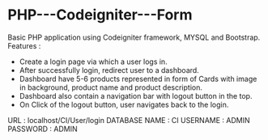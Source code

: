 # PHP---Codeigniter---Form

Basic PHP application using Codeigniter framework, MYSQL and Bootstrap.
Features :
- Create a login page via which a user logs in.
- After successfully login, redirect user to a dashboard.
- Dashboard have 5-6 products represented in form of Cards with image in background, product name and product description.
- Dashboard also contain a navigation bar with logout button in the top.
- On Click of the logout button, user navigates back to the login.

URL : localhost/CI/User/login
DATABASE NAME : CI
USERNAME : ADMIN
PASSWORD : ADMIN
